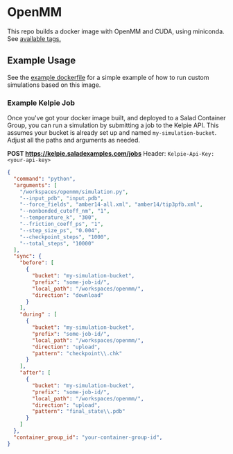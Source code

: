 # OpenMM

This repo builds a docker image with OpenMM and CUDA, using miniconda.
See [available tags.](https://hub.docker.com/r/saladtechnologies/openmm/tags)

## Example Usage

See the [example dockerfile](./Dockerfile.example) for a simple example of how to run custom simulations based on this image.

### Example Kelpie Job

Once you've got your docker image built, and deployed to a Salad Container Group, you can run a simulation by submitting a job to the Kelpie API. This assumes your bucket is already set up and named `my-simulation-bucket`. Adjust all the paths and arguments as needed.

**POST https://kelpie.saladexamples.com/jobs**
Header: `Kelpie-Api-Key: <your-api-key>`
```json
{
  "command": "python",
  "arguments": [
    "/workspaces/openmm/simulation.py",
    "--input_pdb", "input.pdb",
    "--force_fields", "amber14-all.xml", "amber14/tip3pfb.xml",
    "--nonbonded_cutoff_nm", "1",
    "--temperature_k", "300",
    "--friction_coeff_ps", "1",
    "--step_size_ps", "0.004",
    "--checkpoint_steps", "1000",
    "--total_steps", "10000"
  ],
  "sync": {
    "before": [
      {
        "bucket": "my-simulation-bucket",
        "prefix": "some-job-id/",
        "local_path": "/workspaces/openmm/",
        "direction": "download"
      }
    ],
    "during" : [
      {
        "bucket": "my-simulation-bucket",
        "prefix": "some-job-id/",
        "local_path": "/workspaces/openmm/",
        "direction": "upload",
        "pattern": "checkpoint\\.chk"
      }
    ],
    "after": [
      {
        "bucket": "my-simulation-bucket",
        "prefix": "some-job-id/",
        "local_path": "/workspaces/openmm/",
        "direction": "upload",
        "pattern": "final_state\\.pdb"
      }
    ]
  },
  "container_group_id": "your-container-group-id",
}
```